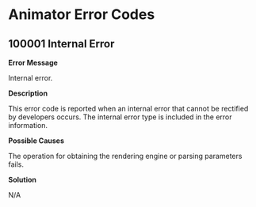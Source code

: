 # Animator Error Codes

## 100001 Internal Error

**Error Message**

Internal error.

**Description**

This error code is reported when an internal error that cannot be rectified by developers occurs. The internal error type is included in the error information.

**Possible Causes**

The operation for obtaining the rendering engine or parsing parameters fails.

**Solution**

N/A
